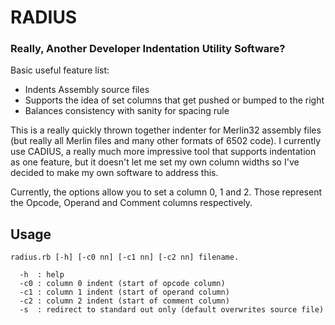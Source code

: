 # RADIUS 

### Really, Another Developer Indentation Utility Software?

Basic useful feature list:

 * Indents Assembly source files
 * Supports the idea of set columns that get pushed or bumped to the right
 * Balances consistency with sanity for spacing rule

This is a really quickly thrown together indenter for Merlin32 assembly files (but really all Merlin files and many other formats of 6502 code).  I currently use CADIUS, a really much more impressive tool that supports indentation as one feature, but it doesn't let me set my own column widths so I've decided to make my own software to address this.

Currently, the options allow you to set a column 0, 1 and 2.  Those represent the Opcode, Operand and Comment columns respectively. 

## Usage
```
radius.rb [-h] [-c0 nn] [-c1 nn] [-c2 nn] filename.

  -h  : help
  -c0 : column 0 indent (start of opcode column)
  -c1 : column 1 indent (start of operand column)
  -c2 : column 2 indent (start of comment column)
  -s  : redirect to standard out only (default overwrites source file)
```

